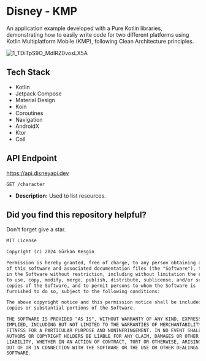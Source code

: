 # Disney - KMP 

An application example developed with a Pure Kotlin libraries, demonstrating how to easily write code for two different platforms using Kotlin Multiplatform Mobile (KMP), following Clean Architecture principles.

![1_TDiTpS9O_MdIRZ0vosLX5A](https://github.com/user-attachments/assets/b0315244-9ab3-42c2-86a3-4c13060da427)

## Tech Stack

* Kotlin
* Jetpack Compose
* Material Design
* Koin 
* Coroutines
* Navigation
* AndroidX
* Ktor
* Coil

## API Endpoint

https://api.disneyapi.dev

`GET /character`

- **Description:** Used to list resources.


## Did you find this repository helpful?
Don't forget give a star.

```xml
MIT License

Copyright (c) 2024 Gürkan Kesgin

Permission is hereby granted, free of charge, to any person obtaining a copy
of this software and associated documentation files (the "Software"), to deal
in the Software without restriction, including without limitation the rights
to use, copy, modify, merge, publish, distribute, sublicense, and/or sell
copies of the Software, and to permit persons to whom the Software is
furnished to do so, subject to the following conditions:

The above copyright notice and this permission notice shall be included in all
copies or substantial portions of the Software.

THE SOFTWARE IS PROVIDED "AS IS", WITHOUT WARRANTY OF ANY KIND, EXPRESS OR
IMPLIED, INCLUDING BUT NOT LIMITED TO THE WARRANTIES OF MERCHANTABILITY,
FITNESS FOR A PARTICULAR PURPOSE AND NONINFRINGEMENT. IN NO EVENT SHALL THE
AUTHORS OR COPYRIGHT HOLDERS BE LIABLE FOR ANY CLAIM, DAMAGES OR OTHER
LIABILITY, WHETHER IN AN ACTION OF CONTRACT, TORT OR OTHERWISE, ARISING FROM,
OUT OF OR IN CONNECTION WITH THE SOFTWARE OR THE USE OR OTHER DEALINGS IN THE
SOFTWARE.
